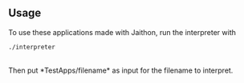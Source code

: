 ## Usage
To use these applications made with Jaithon, run the interpreter with
```shell
./interpreter
```
<br>
Then put *TestApps/filename* as input for the filename to interpret.